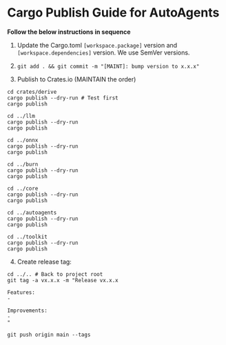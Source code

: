 # Cargo Publish Guide for AutoAgents

**Follow the below instructions in sequence**

1. Update the Cargo.toml `[workspace.package]` version and `[workspace.dependencies]` version. We use SemVer versions.
2. `git add . && git commit -m "[MAINT]: bump version to x.x.x"`

3. Publish to Crates.io (MAINTAIN the order)

```shell
cd crates/derive
cargo publish --dry-run # Test first
cargo publish
```

```shell
cd ../llm
cargo publish --dry-run
cargo publish
```

```shell
cd ../onnx
cargo publish --dry-run
cargo publish
```

```shell
cd ../burn
cargo publish --dry-run
cargo publish
```

```shell
cd ../core
cargo publish --dry-run
cargo publish
```

```shell
cd ../autoagents
cargo publish --dry-run
cargo publish
```

```shell
cd ../toolkit
cargo publish --dry-run
cargo publish
```

4. Create release tag:

```shell
cd ../.. # Back to project root
git tag -a vx.x.x -m "Release vx.x.x

Features:
-

Improvements:
-
"
```

```shell
git push origin main --tags
```
